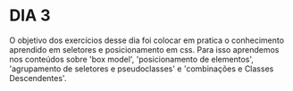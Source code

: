 # DIA 3

O objetivo dos exercícios desse dia foi colocar em pratica o conhecimento aprendido em seletores e posicionamento em css. Para isso aprendemos nos conteúdos sobre 'box model', 'posicionamento de elementos', 'agrupamento de seletores e pseudoclasses' e 'combinações e Classes Descendentes'.
